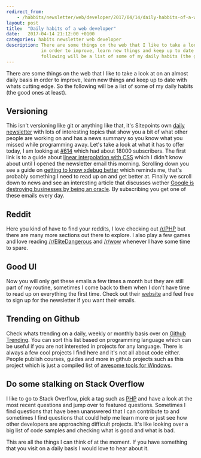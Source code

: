 ```yaml
---
redirect_from:
    - /habbits/newsletter/web/developer/2017/04/14/daily-habbits-of-a-web-developer.html
layout: post
title:  "Daily habits of a web developer"
date:   2017-04-14 21:12:00 +0100
categories: habits newsletter web developer
description: There are some things on the web that I like to take a look at on an almost daily basis
             in order to improve, learn new things and keep up to date with whats cutting edge. So the
             following will be a list of some of my daily habits (the good ones at least).
---
```


There are some things on the web that I like to take a look at on an almost daily basis
in order to improve, learn new things and keep up to date with whats cutting edge. So the
following will be a list of some of my daily habits (the good ones at least).

## Versioning

This isn't versioning like git or anything like that, it's Sitepoints own
[daily newsletter](https://www.sitepoint.com/versioning/email)
with lots of interesting topics that show you a bit of what other people are working on and
has a news summary so you know what you missed while programming away. Let's take a look at
what it has to offer today, I am looking at [#614](http://go.sitepoint.com/t/y-3460D6065DAE2D93)
which had about 18000 subscribers. The first link is to a guide about [linear interpolation with
CSS](https://css-tricks.com/between-the-lines/) which I didn't know about until I opened the
newsletter email this morning. Scrolling down you see a guide on
[getting to know xdebug better](https://www.sitepoint.com/getting-know-love-xdebug/)
which reminds me, that's probably something I need to read up on and get better at. Finally
we scroll down to news and see an interesting article that discusses wether [Google is destroying
businesses by being an oracle](https://theoutline.com/post/1399/how-google-ate-celebritynetworth-com).
By subscribing you get one of these emails every day.

## Reddit

Here you kind of have to find your reddits, I love checking out [/r/PHP](https://www.reddit.com/r/PHP/)
but there are many more sections out there to explore. I also play a few games and love reading
[/r/EliteDangerous](https://www.reddit.com/r/EliteDangerous/) and [/r/wow](https://www.reddit.com/r/wow/)
whenever I have some time to spare.

## Good UI

Now you will only get these emails a few times a month but they are still part of my routine, sometimes
I come back to them when I don't have time to read up on everything the first time. Check out their
[website](http://www.goodui.org/) and feel free to sign up for the newsletter if you want their emails.

## Trending on Github

Check whats trending on a daily, weekly or monthly basis over on [Github Trending](https://github.com/trending).
You can sort this list based on programming language which can be useful if you are not interested in
projects for any language. There is always a few cool projects I find here and it's not all about code either.
People publish courses, guides and more in github projects such as this project which is just a compiled list
of [awesome tools for Windows](https://github.com/Awesome-Windows/Awesome).

## Do some stalking on Stack Overflow

I like to go to Stack Overflow, pick a tag such as [PHP](http://stackoverflow.com/questions/tagged/php)
and have a look at the most recent questions and jump over to featured questions. Sometimes I find questions
that have been unanswered that I can contribute to and sometimes I find questions that could help me
learn more or just see how other developers are approaching difficult projects. It's like looking over a
big list of code samples and checking what is good and what is bad.

This are all the things I can think of at the moment. If you have something that you visit on a daily basis
I would love to hear about it.
